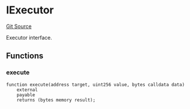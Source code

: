 # IExecutor
[Git Source](https://github.com/NaniDAO/accounts/blob/ce662883d04645306a7e3363a72f54ee359035a3/src/validators/PermitValidator.sol)

Executor interface.


## Functions
### execute


```solidity
function execute(address target, uint256 value, bytes calldata data)
    external
    payable
    returns (bytes memory result);
```

